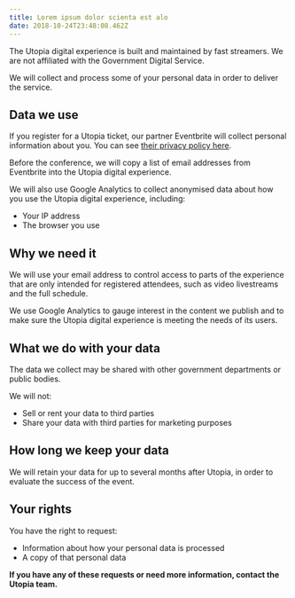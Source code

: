 ```yaml
---
title: Lorem ipsum dolor scienta est alo
date: 2018-10-24T23:48:08.462Z
---
```

The Utopia digital experience is built and maintained by fast streamers. We are not affiliated with the Government Digital Service.

We will collect and process some of your personal data in order to deliver the service.

## Data we use

If you register for a Utopia ticket, our partner Eventbrite will collect personal information about you. You can see [their privacy policy here](https://www.eventbrite.co.uk/support/articles/en_US/Troubleshooting/eventbrite-privacy-policy?lg=en_GB).

Before the conference, we will copy a list of email addresses from Eventbrite into the Utopia digital experience.

We will also use Google Analytics to collect anonymised data about how you use the Utopia digital experience, including:

* Your IP address
* The browser you use

## Why we need it

We will use your email address to control access to parts of the experience that are only intended for registered attendees, such as video livestreams and the full schedule.

We use Google Analytics to gauge interest in the content we publish and to make sure the Utopia digital experience is meeting the needs of its users.

## What we do with your data

The data we collect may be shared with other government departments or public bodies.

We will not: 

* Sell or rent your data to third parties
* Share your data with third parties for marketing purposes

## How long we keep your data

We will retain your data for up to several months after Utopia, in order to evaluate the success of the event.

## Your rights

You have the right to request:

* Information about how your personal data is processed
* A copy of that personal data

**If you have any of these requests or need more information, contact the Utopia team.**
